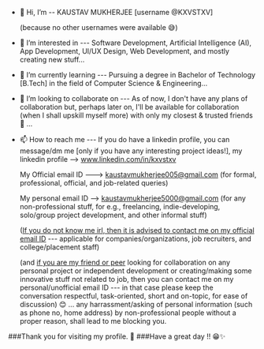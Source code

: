 - 👋 Hi, I’m -- KAUSTAV MUKHERJEE [username @KXVSTXV]

  (because no other usernames were available 😅)
  
- 👀 I’m interested in --- Software Development, Artificial Intelligence (AI), App Development, UI/UX Design, Web Development, and mostly creating new stuff...
- 🌱 I’m currently learning --- Pursuing a degree in Bachelor of Technology [B.Tech] in the field of Computer Science & Engineering...
- 💞️ I’m looking to collaborate on --- As of now, I don't have any plans of collaboration
                                       but, perhaps later on, I'll be available for collaboration (when I shall upskill myself more) with only my closest & trusted friends 🤗 ...
  
- 📫 How to reach me --- If you do have a linkedin profile, you can message/dm me [only if you have any interesting project ideas!], my linkedin profile --> www.linkedin.com/in/kxvstxv

  My Official email ID ---> kaustavmukherjee005@gmail.com (for formal, professional, official, and job-related queries)
  
  My personal email ID --> kaustavmukherjee5000@gmail.com (for any non-professional stuff, for e.g., freelancing, indie-developing, solo/group project development, and other informal stuff)

  (<ins>If you do not know me irl, then it is advised to contact me on my official email ID</ins> --- applicable for companies/organizations, job recruiters, and college/placement staff)

  (and <ins>if you are my friend or peer</ins> looking for collaboration on any personal project or independent development or creating/making some innovative stuff not related to job, then you can contact me on my personal/unofficial email ID --- in that case please keep the conversation respectful, task-oriented, short and on-topic, for ease of discussion) 😊 ... any harrassment/asking of personal information (such as phone no, home address) by non-professional people without a proper reason, shall lead to me blocking you.

###Thank you for visiting my profile. 💫
###Have a great day !! 😁✨

<!---
KXVSTXV/KXVSTXV is a ✨ special ✨ repository because its `README.md` (this file) appears on your GitHub profile.
You can click the Preview link to take a look at your changes.
--->
